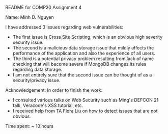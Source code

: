 README for COMP20 Assignment 4

Name: Minh D. Nguyen

I have addressed 3 issues regarding web vulnerabilities:
- The first issue is Cross Site Scripting, which is an obvious high severity security issue.
- The second is a malicious data storage issue that mildly affects the performance of the application and also the experience of all users.
- The third is a potential privacy problem resulting from lack of name checking that will become severe if MongoDB changes its rules regarding data storage.
- I am not entirely sure that the second issue can be thought of as a security/privacy issue.

Acknowledgement: In order to finish the work:
- I consulted various talks on Web Security such as Ming's DEFCON 21 talk, Veracode's XSS tutorial, etc.
- I received help from TA Flora Liu on how to detect issues that are not obvious.


Time spent: ~ 10 hours